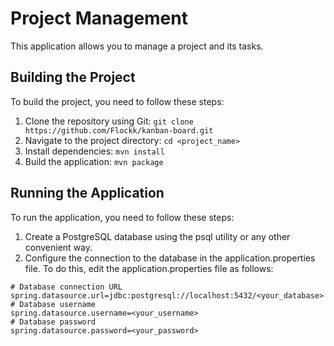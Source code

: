 # Project Management
This application allows you to manage a project and its tasks. 

## Building the Project

To build the project, you need to follow these steps:

1. Clone the repository using Git: `git clone https://github.com/Flockk/kanban-board.git`
2. Navigate to the project directory: `cd <project_name>`
3. Install dependencies: `mvn install`
4. Build the application: `mvn package`

## Running the Application

To run the application, you need to follow these steps:

1. Create a PostgreSQL database using the psql utility or any other convenient way.
2. Configure the connection to the database in the application.properties file. To do this, edit the application.properties file as follows:


```properties
# Database connection URL
spring.datasource.url=jdbc:postgresql://localhost:5432/<your_database>
# Database username
spring.datasource.username=<your_username>
# Database password
spring.datasource.password=<your_password>
```
